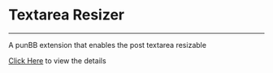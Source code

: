 # Textarea Resizer #
******************
A punBB extension that enables the post textarea resizable

[Click Here][1] to view the details


  [1]: http://tareq.wedevs.com/2009/04/punbb-13-extension-textarea-resizer/
